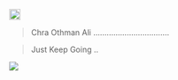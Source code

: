 <img  src="https://cdn-icons.flaticon.com/png/512/2926/premium/2926745.png?token=exp=1643901377~hmac=e59ea2eed3ad0e1cdb4955b9d106bf64" height="20" />

 >Chra Othman Ali 
..................................

>Just Keep Going ..

<a href="https://github.com/chra-O/tailwindcss-Portfolio">
  <img align="center" src="https://github-readme-stats.vercel.app/api/pin/?username=chra-o&repo=tailwindcss-Portfolio" />
</a>

 





 

 

